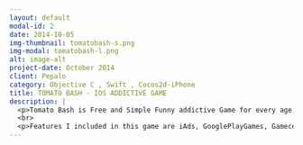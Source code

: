 ```yaml
---
layout: default
modal-id: 2
date: 2014-10-05
img-thumbnail: tomatobash-s.png
img-modal: tomatobash-l.png
alt: image-alt
project-date: October 2014
client: Pepalo
category: Objective C , Swift , Cocos2d-iPhone
title: TOMATO BASH - IOS ADDICTIVE GAME
description: |
  <p>Tomato Bash is Free and Simple Funny addictive Game for every age. It is one of those games that refreshes your mind and keeps your Finger moving. I decided to create an iOS version of our Android App Tomato Bash which got huge response from Android lovers. You can download the <a href="https://itunes.apple.com/app/tomato-bash-free/id931276952?mt=8" rel="nofollow">Tomato Bash iOS version from App Store </a>. You can also download <a href="https://play.google.com/store/apps/details?id=in.oxylab.tombash" rel="nofollow" >Tomato Bash Android version</a> from this link.</p>
  <br>
  <p>Features I included in this game are iAds, GooglePlayGames, Gamecenter & icloud integration</p>
---
```

